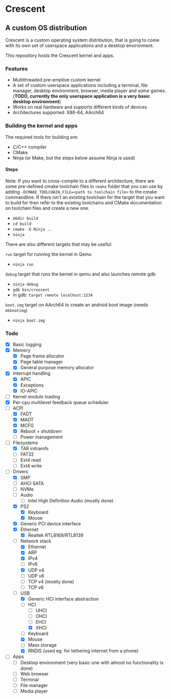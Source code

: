 # Crescent
## A custom OS distribution
Crescent is a custom operating system distribution,
that is going to come with its own set of userspace applications
and a desktop environment.

This repository hosts the Crescent kernel and apps.

### Features
- Multithreaded pre-emptive custom kernel
- A set of custom userspace applications including a terminal,
  file manager, desktop environment, browser, media player and some games.
  (**TODO, currently the only userspace application is a very basic desktop environment**)
- Works on real hardware and supports different kinds of devices
- Architectures supported: X86-64, AArch64

### Building the kernel and apps
The required tools for building are:
- C/C++ compiler
- CMake
- Ninja (or Make, but the steps below assume Ninja is used)
#### Steps
Note: If you want to cross-compile to a different architecture,
there are some pre-defined cmake toolchain files in `cmake` folder
that you can use by adding `-DCMAKE_TOOLCHAIN_FILE=<path to toolchain file>`
to the cmake commandline.
If there isn't an existing toolchain for the target that you want to build for
then refer to the existing toolchains and CMake documentation on toolchain files
and create a new one.
- `mkdir build`
- `cd build`
- `cmake -G Ninja ..`
- `ninja`

There are also different targets that may be useful:

`run` target for running the kernel in Qemu
- `ninja run`

`debug` target that runs the kernel in qemu and also launches remote gdb
- `ninja debug`
- `gdb bin/crescent`
- in gdb: `target remote localhost:1234`

`boot.img` target on AArch64 to create an android boot image (needs `mkbootimg`)
- `ninja boot.img`

### Todo
- [x] Basic logging
- [x] Memory
    - [x] Page frame allocator
    - [x] Page table manager
    - [x] General purpose memory allocator
- [x] Interrupt handling
    - [x] APIC
    - [x] Exceptions
    - [x] IO-APIC
- [ ] Kernel module loading
- [x] Per-cpu multilevel feedback queue scheduler
- [ ] ACPI
    - [x] FADT
    - [x] MADT
    - [x] MCFG
    - [x] Reboot + shutdown
    - [ ] Power management
- [ ] Filesystems
    - [x] TAR initramfs
    - [ ] FAT32
    - [ ] Ext4 read
    - [ ] Ext4 write
- [ ] Drivers
    - [x] SMP
    - [ ] AHCI SATA
    - [ ] NVMe
    - [ ] Audio
        - [ ] Intel High Definition Audio (mostly done)
    - [x] PS2
        - [x] Keyboard
        - [x] Mouse
    - [x] Generic PCI device interface
    - [x] Ethernet
        - [x] Realtek RTL8169/RTL8139
    - [ ] Network stack
        - [x] Ethernet
        - [x] ARP
        - [x] IPv4
        - [ ] IPv6
        - [x] UDP v4
        - [ ] UDP v6
        - [ ] TCP v4 (mostly done)
        - [ ] TCP v6
    - [ ] USB
        - [x] Generic HCI interface abstraction
        - [ ] HCI
            - [ ] UHCI
            - [ ] OHCI
            - [ ] EHCI
            - [x] XHCI
        - [ ] Keyboard
        - [x] Mouse
        - [ ] Mass storage
        - [x] RNDIS (used eg. for tethering internet from a phone)
- [ ] Apps
  - [ ] Desktop environment (very basic one with almost no functionality is done)
  - [ ] Web browser
  - [ ] Terminal
  - [ ] File manager
  - [ ] Media player
